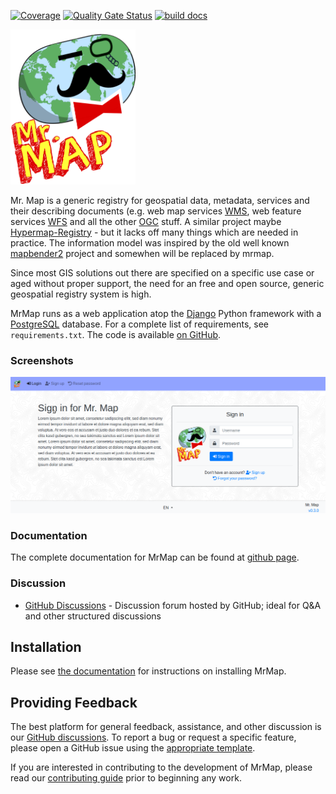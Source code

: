 [![Coverage](https://sonarcloud.io/api/project_badges/measure?project=mrmap-community_backend&metric=coverage)](https://sonarcloud.io/dashboard?id=mrmap-community_backend)
[![Quality Gate Status](https://sonarcloud.io/api/project_badges/measure?project=mrmap-community_backend&metric=alert_status)](https://sonarcloud.io/dashboard?id=mrmap-community_backend)
[![build docs](https://github.com/mrmap-community/mrmap/actions/workflows/publish_docs.yml/badge.svg)](https://mrmap-community.github.io/mrmap/)

<img src="https://github.com/mrmap-community/mrmap/blob/master/mrmap/MrMap/static/images/mr_map.png" width="200">

Mr. Map is a generic registry for geospatial data, metadata, services and their describing documents (e.g. web map services [WMS](https://www.opengeospatial.org/standards/wms), web feature services [WFS](https://www.opengeospatial.org/standards/wfs) and all the other [OGC](http://www.opengeospatial.org/) stuff. A similar project maybe [Hypermap-Registry](http://cga-harvard.github.io/Hypermap-Registry/) - but it lacks off many things which are needed in practice. The information model was inspired by the old well known [mapbender2](https://github.com/mrmap-community/Mapbender2.8) project and somewhen will be replaced by mrmap.

Since most GIS solutions out there are specified on a specific use case or aged without proper support, the need for an free and open source, generic geospatial registry system is high.

MrMap runs as a web application atop the [Django](https://www.djangoproject.com/)
Python framework with a [PostgreSQL](https://www.postgresql.org/) database. For a
complete list of requirements, see `requirements.txt`. The code is available [on GitHub](https://github.com/mrmap-community/mrmap).



### Screenshots

<img src="https://github.com/mrmap-community/mrmap/blob/master/docs/source/images/mrmap_loginpage.png">

### Documentation

The complete documentation for MrMap can be found at [github page](https://mrmap-community.github.io/mrmap/develop/). 

### Discussion

* [GitHub Discussions](https://github.com/mrmap-community/mrmap/discussions) - Discussion forum hosted by GitHub; ideal for Q&A and other structured discussions


## Installation

Please see [the documentation](https://mrmap-community.github.io/mrmap/) for
instructions on installing MrMap.

## Providing Feedback

The best platform for general feedback, assistance, and other discussion is our
[GitHub discussions](https://github.com/mrmap-community/mrmap/discussions).
To report a bug or request a specific feature, please open a GitHub issue using
the [appropriate template](https://github.com/mrmap-community/mrmap/issues/new/choose).

If you are interested in contributing to the development of MrMap, please read
our [contributing guide](CONTRIBUTING.md) prior to beginning any work.
